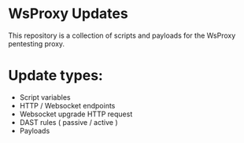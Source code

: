 # WsProxy Updates
This repository is a collection of scripts and payloads for the WsProxy pentesting proxy.

# Update types:
- Script variables
- HTTP / Websocket endpoints
- Websocket upgrade HTTP request
- DAST rules ( passive / active )
- Payloads